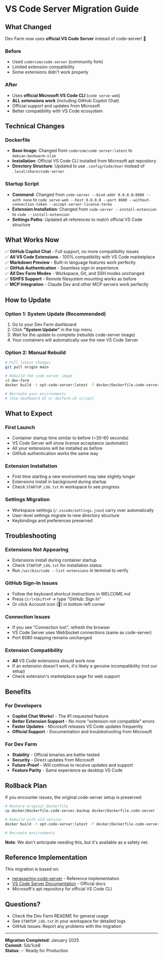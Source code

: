 # VS Code Server Migration Guide

## What Changed

Dev Farm now uses **official VS Code Server** instead of code-server! 🎉

### Before
- Used `codercom/code-server` (community fork)
- Limited extension compatibility
- Some extensions didn't work properly

### After
- Uses **official Microsoft VS Code CLI** (`code serve-web`)
- **ALL extensions work** (including GitHub Copilot Chat)
- Official support and updates from Microsoft
- Better compatibility with VS Code ecosystem

## Technical Changes

### Dockerfile
- **Base Image**: Changed from `codercom/code-server:latest` to `debian:bookworm-slim`
- **Installation**: Official VS Code CLI installed from Microsoft apt repository
- **Directory Structure**: Updated to use `.config/Code/User` instead of `.local/share/code-server`

### Startup Script
- **Command**: Changed from `code-server --bind-addr 0.0.0.0:8080 --auth none` to `code serve-web --host 0.0.0.0 --port 8080 --without-connection-token --accept-server-license-terms`
- **Extension Installation**: Changed from `code-server --install-extension` to `code --install-extension`
- **Settings Paths**: Updated all references to match official VS Code structure

## What Works Now

✅ **GitHub Copilot Chat** - Full support, no more compatibility issues  
✅ **All VS Code Extensions** - 100% compatibility with VS Code marketplace  
✅ **Markdown Preview** - Built-in language features work perfectly  
✅ **GitHub Authentication** - Seamless sign-in experience  
✅ **All Dev Farm Modes** - Workspace, Git, and SSH modes unchanged  
✅ **SSHFS Support** - Remote filesystem mounting works as before  
✅ **MCP Integration** - Claude Dev and other MCP servers work perfectly  

## How to Update

### Option 1: System Update (Recommended)
1. Go to your Dev Farm dashboard
2. Click **"System Update"** in the top menu
3. Wait for the update to complete (rebuilds code-server image)
4. Your containers will automatically use the new VS Code Server

### Option 2: Manual Rebuild
```bash
# Pull latest changes
git pull origin main

# Rebuild the code-server image
cd dev-farm
docker build -t opt-code-server:latest -f docker/Dockerfile.code-server .

# Recreate your environments
# (Use dashboard UI or devfarm.sh script)
```

## What to Expect

### First Launch
- Container startup time similar to before (~30-60 seconds)
- VS Code Server will show license acceptance (automatic)
- All your extensions will be installed as before
- GitHub authentication works the same way

### Extension Installation
- First time starting a new environment may take slightly longer
- Extensions install in background during startup
- Check `STARTUP_LOG.txt` in workspace to see progress

### Settings Migration
- Workspace settings (`/.vscode/settings.json`) carry over automatically
- User-level settings migrate to new directory structure
- Keybindings and preferences preserved

## Troubleshooting

### Extensions Not Appearing
- Extensions install during container startup
- Check `STARTUP_LOG.txt` for installation status
- Run `/usr/bin/code --list-extensions` in terminal to verify

### GitHub Sign-In Issues
- Follow the keyboard shortcut instructions in WELCOME.md
- Press `Ctrl+Shift+P` → type "GitHub: Sign In"
- Or click Account icon (👤) in bottom-left corner

### Connection Issues
- If you see "Connection lost", refresh the browser
- VS Code Server uses WebSocket connections (same as code-server)
- Port 8080 mapping remains unchanged

### Extension Compatibility
- **All** VS Code extensions should work now
- If an extension doesn't work, it's likely a genuine incompatibility (not our setup)
- Check extension's marketplace page for web support

## Benefits

### For Developers
- **Copilot Chat Works!** - The #1 requested feature
- **Better Extension Support** - No more "extension not compatible" errors
- **Faster Updates** - Microsoft releases VS Code updates frequently
- **Official Support** - Documentation and troubleshooting from Microsoft

### For Dev Farm
- **Stability** - Official binaries are battle-tested
- **Security** - Direct updates from Microsoft
- **Future-Proof** - Will continue to receive updates and support
- **Feature Parity** - Same experience as desktop VS Code

## Rollback Plan

If you encounter issues, the original code-server setup is preserved:

```bash
# Restore original Dockerfile
cp docker/Dockerfile.code-server.backup docker/Dockerfile.code-server

# Rebuild with old version
docker build -t opt-code-server:latest -f docker/Dockerfile.code-server .

# Recreate environments
```

**Note**: We don't anticipate needing this, but it's available as a safety net.

## Reference Implementation

This migration is based on:
- [nerasse/my-code-server](https://github.com/nerasse/my-code-server) - Reference implementation
- [VS Code Server Documentation](https://code.visualstudio.com/docs/remote/vscode-server) - Official docs
- Microsoft's apt repository for official VS Code CLI

## Questions?

- Check the Dev Farm README for general usage
- See `STARTUP_LOG.txt` in your workspace for detailed logs
- GitHub Issues: Report any problems with the migration

---

**Migration Completed**: January 2025  
**Commit**: 5dc1ce8  
**Status**: ✅ Ready for Production
